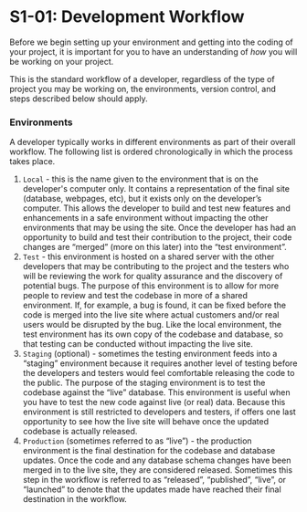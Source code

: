 # S1-01: Development Workflow

Before we begin setting up your environment and getting into the coding of your project, it is important for you to have an understanding of *how* you will be working on your project.

This is the standard workflow of a developer, regardless of the type of project you may be working on, the environments, version control, and steps described below should apply.

### Environments

A developer typically works in different environments as part of their overall workflow. The following list is ordered chronologically in which the process takes place.

1. `Local` - this is the name given to the environment that is on the developer's computer only. It contains a representation of the final site (database, webpages, etc), but it exists only on the developer’s computer. This allows the developer to build and test new features and enhancements in a safe environment without impacting the other environments that may be using the site. Once the developer has had an opportunity to build and test their contribution to the project, their code changes are “merged” (more on this later) into the “test environment”.
2. `Test` - this environment is hosted on a shared server with the other developers that may be contributing to the project and the testers who will be reviewing the work for quality assurance and the discovery of potential bugs. The purpose of this environment is to allow for more people to review and test the codebase in more of a shared environment. If, for example, a bug is found, it can be fixed before the code is merged into the live site where actual customers and/or real users would be disrupted by the bug. Like the local environment, the test environment has its own copy of the codebase and database, so that testing can be conducted without impacting the live site.
3. `Staging` (optional) - sometimes the testing environment feeds into a “staging” environment because it requires another level of testing before the developers and testers would feel comfortable releasing the code to the public. The purpose of the staging environment is to test the codebase against the “live” database. This environment is useful when you have to test the new code against live (or real) data. Because this environment is still restricted to developers and testers, if offers one last opportunity to see how the live site will behave once the updated codebase is actually released.
4. `Production` (sometimes referred to as “live”) - the production environment is the final destination for the codebase and database updates. Once the code and any database schema changes have been merged in to the live site, they are considered released. Sometimes this step in the workflow is referred to as “released”, “published”, “live”, or “launched” to denote that the updates made have reached their final destination in the workflow.

